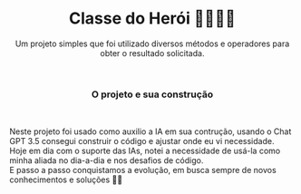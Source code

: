 <h1 align="center"> Classe do Herói 🐱‍👤🐱‍🏍  </h1>
<p align="center">Um projeto simples que foi utilizado diversos métodos e operadores para obter o resultado solicitada.</p>
<br>
<h3 align="center"> O projeto e sua construção </h3>
<br>
<p>Neste projeto foi usado como auxilio a IA em sua contrução, usando o Chat GPT 3.5 consegui construir o código e ajustar onde eu vi necessidade.
 <br>
 Hoje em dia com o suporte das IAs, notei a necessidade de usá-la como minha aliada no dia-a-dia e nos desafios de código.
 <br>
 E passo a passo conquistamos a evolução, em busca sempre de novos conhecimentos e soluções 🙌👏 </p>
